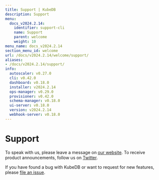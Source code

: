 ```yaml
---
title: Support | KubeDB
description: Support
menu:
  docs_v2024.2.14:
    identifier: support-cli
    name: Support
    parent: welcome
    weight: 10
menu_name: docs_v2024.2.14
section_menu_id: welcome
url: /docs/v2024.2.14/welcome/support/
aliases:
- /docs/v2024.2.14/support/
info:
  autoscaler: v0.27.0
  cli: v0.42.0
  dashboard: v0.18.0
  installer: v2024.2.14
  ops-manager: v0.29.0
  provisioner: v0.42.0
  schema-manager: v0.18.0
  ui-server: v0.18.0
  version: v2024.2.14
  webhook-server: v0.18.0
---
```


# Support

To speak with us, please leave a message on [our website](https://appscode.com/contact/). To receive product announcements, follow us on [Twitter](https://x.com/KubeDB).

If you have found a bug with KubeDB or want to request for new features, please [file an issue](https://github.com/kubedb/project/issues/new).
